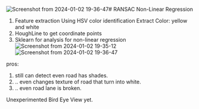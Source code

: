 ![Screenshot from 2024-01-02 19-36-47](https://github.com/ljfanxi/lane-detection-RANSAC/assets/61730377/ad3e35e6-0f29-4c4d-a0f5-b70c2f90f352)# RANSAC Non-Linear Regression
1. Feature extraction 
Using HSV color identification
Extract Color: yellow and white
2. HoughLine to get coordinate points
3. Sklearn for analysis for non-linear regression
![Screenshot from 2024-01-02 19-35-12](https://github.com/ljfanxi/lane-detection-RANSAC/assets/61730377/12b03c71-519e-43f1-bb9a-4ebd7bff6539)
![Screenshot from 2024-01-02 19-36-47](https://github.com/ljfanxi/lane-detection-RANSAC/assets/61730377/17af1e5f-7ec7-4dd7-80c4-3f4981913dc0)

pros:
1. still can detect even road has shades.
2. .. even changes texture of road that turn into white.
3. .. even road lane is broken.

Unexperimented Bird Eye View yet. 

